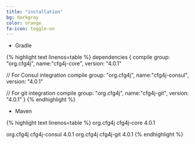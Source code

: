 ```yaml
---
title: "installation"
bg: darkgray
color: orange
fa-icon: toggle-on
---
```


* Gradle

{% highlight text linenos=table %}
dependencies {
  compile group: "org.cfg4j", name:"cfg4j-core", version: "4.0.1"
  
  // For Consul integration
  compile group: "org.cfg4j", name:"cfg4j-consul", version: "4.0.1"
  
  // For git integration
  compile group: "org.cfg4j", name:"cfg4j-git", version: "4.0.1"
}
{% endhighlight %}

* Maven

{% highlight text linenos=table %}
<dependencies>
  <dependency>
    <groupId>org.cfg4j</groupId>
    <artifactId>cfg4j-core</artifactId>
    <version>4.0.1</version>
  </dependency>
  <!-- For Consul integration -->
  <dependency> 
    <groupId>org.cfg4j</groupId>
    <artifactId>cfg4j-consul</artifactId>
    <version>4.0.1</version>
  </dependency>
  <!-- For git integration -->
  <dependency>
    <groupId>org.cfg4j</groupId>
    <artifactId>cfg4j-git</artifactId>
    <version>4.0.1</version>
  </dependency>
</dependencies>
{% endhighlight %}